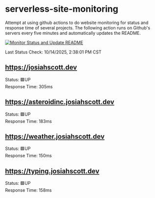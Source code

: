 # serverless-site-monitoring
Attempt at using github actions to do website monitoring for status and response time of several projects. The following action runs on Github's servers every five minutes and automatically updates the README.  

[![Monitor Status and Update README](https://github.com/JosiahSco/serverless-site-monitoring/actions/workflows/monitor.yaml/badge.svg)](https://github.com/JosiahSco/serverless-site-monitoring/actions/workflows/monitor.yaml)

Last Status Check: 10/14/2025, 2:38:01 PM CST

## https://josiahscott.dev
Status: 🟩UP  
Response Time: 305ms

## https://asteroidinc.josiahscott.dev
Status: 🟩UP  
Response Time: 183ms

## https://weather.josiahscott.dev
Status: 🟩UP  
Response Time: 150ms

## https://typing.josiahscott.dev
Status: 🟩UP  
Response Time: 158ms


